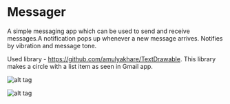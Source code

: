 # Messager
A simple messaging app which can be used to send and receive messages.A notification pops up whenever a new message arrives. Notifies by vibration and message tone.

Used library - https://github.com/amulyakhare/TextDrawable. This library makes a circle with a list item as seen in Gmail app.

![alt tag](https://raw.githubusercontent.com/shubham171294/Messager/master/Screenshot_2016-05-07-15-39-16_com.messager.png)

![alt tag](https://raw.githubusercontent.com/shubham171294/Messager/master/Screenshot_2016-05-07-15-39-27_com.messager.png)

